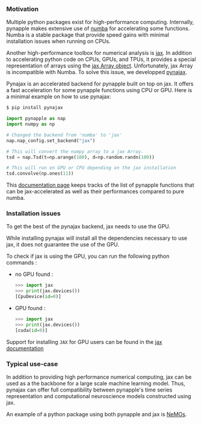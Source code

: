 ### Motivation

Multiple python packages exist for high-performance computing. Internally, pynapple makes extensive use of [numba](https://numba.pydata.org/) for accelerating some functions. Numba is a stable package that provide speed gains with minimal installation issues when running on CPUs.

Another high-performance toolbox for numerical analysis is 
[jax](https://jax.readthedocs.io/en/latest/index.html). In addition to accelerating python code on CPUs, GPUs, and TPUs, it provides a special representation of arrays using the [jax Array object](https://jax.readthedocs.io/en/latest/jax-101/01-jax-basics.html). Unfortunately, jax Array is incompatible with Numba. To solve this issue, we developped [pynajax](https://github.com/pynapple-org/pynajax).

Pynajax is an accelerated backend for pynapple built on top on jax. It offers a fast acceleration for some pynapple functions using CPU or GPU. Here is a minimal example on how to use pynajax:

``` bash
$ pip install pynajax
```



``` python
import pynapple as nap
import numpy as np

# Changed the backend from 'numba' to 'jax'
nap.nap_config.set_backend("jax") 

# This will convert the numpy array to a jax Array.
tsd = nap.Tsd(t=np.arange(100), d=np.random.randn(100)) 

# This will run on GPU or CPU depending on the jax installation
tsd.convolve(np.ones(11)) 
```

This [documentation page](https://pynapple-org.github.io/pynajax/generated/gallery/) keeps tracks of the list of pynapple functions that can be jax-accelerated as well as their performances compared to pure numba.

### Installation issues

To get the best of the pynajax backend, jax needs to use the GPU. 

While installing pynajax will install all the dependencies necessary to use jax, it does not guarantee
the use of the GPU. 

To check if jax is using the GPU, you can run the following python commands :

- no GPU found : 

	```python
	>>> import jax
	>>> print(jax.devices())
	[CpuDevice(id=0)]
	```

- GPU found :

	```python
	>>> import jax
	>>> print(jax.devices())
	[cuda(id=0)]
	```

Support for installing `JAX` for GPU users can be found in the [jax documentation](https://jax.readthedocs.io/en/latest/installation.html)


### Typical use-case


In addition to providing high performance numerical computing, jax can be used as a the backbone for a large scale machine learning model. Thus, pynajax can offer full compatibility between pynapple's time series representation and computational neuroscience models constructed using jax.

An example of a python package using both pynapple and jax is [NeMOs](https://nemos.readthedocs.io/en/stable/).